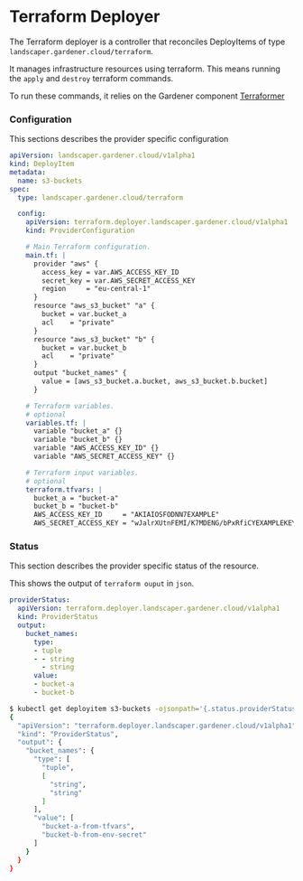 # Terraform Deployer

The Terraform deployer is a controller that reconciles
DeployItems of type `landscaper.gardener.cloud/terraform`.

It manages infrastructure resources using terraform.
This means running the `apply` and `destroy` terraform commands.

To run these commands, it relies on the Gardener component
[Terraformer](https://github.com/gardener/terraformer)

### Configuration

This sections describes the provider specific configuration

```yaml
apiVersion: landscaper.gardener.cloud/v1alpha1
kind: DeployItem
metadata:
  name: s3-buckets
spec:
  type: landscaper.gardener.cloud/terraform

  config:
    apiVersion: terraform.deployer.landscaper.gardener.cloud/v1alpha1
    kind: ProviderConfiguration

    # Main Terraform configuration.
    main.tf: |
      provider "aws" {
        access_key = var.AWS_ACCESS_KEY_ID
        secret_key = var.AWS_SECRET_ACCESS_KEY
        region     = "eu-central-1"
      }
      resource "aws_s3_bucket" "a" {
        bucket = var.bucket_a
        acl    = "private"
      }
      resource "aws_s3_bucket" "b" {
        bucket = var.bucket_b
        acl    = "private"
      }
      output "bucket_names" {
        value = [aws_s3_bucket.a.bucket, aws_s3_bucket.b.bucket]
      }

    # Terraform variables.
    # optional
    variables.tf: |
      variable "bucket_a" {}
      variable "bucket_b" {}
      variable "AWS_ACCESS_KEY_ID" {}
      variable "AWS_SECRET_ACCESS_KEY" {}

    # Terraform input variables.
    # optional
    terraform.tfvars: |
      bucket_a = "bucket-a"
      bucket_b = "bucket-b"
      AWS_ACCESS_KEY_ID     = "AKIAIOSFODNN7EXAMPLE"
      AWS_SECRET_ACCESS_KEY = "wJalrXUtnFEMI/K7MDENG/bPxRfiCYEXAMPLEKEY"
```

### Status

This section describes the provider specific status of the resource.

This shows the output of `terraform ouput` in `json`.

```yaml
providerStatus:
  apiVersion: terraform.deployer.landscaper.gardener.cloud/v1alpha1
  kind: ProviderStatus
  output:
    bucket_names:
      type:
      - tuple
      - - string
        - string
      value:
      - bucket-a
      - bucket-b
```


```bash
$ kubectl get deployitem s3-buckets -ojsonpath='{.status.providerStatus}' | jq '.'
{
  "apiVersion": "terraform.deployer.landscaper.gardener.cloud/v1alpha1",
  "kind": "ProviderStatus",
  "output": {
    "bucket_names": {
      "type": [
        "tuple",
        [
          "string",
          "string"
        ]
      ],
      "value": [
        "bucket-a-from-tfvars",
        "bucket-b-from-env-secret"
      ]
    }
  }
}
```

